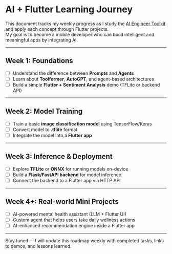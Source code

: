 # AI + Flutter Learning Journey
This document tracks my weekly progress as I study the [AI Engineer Toolkit](https://github.com/break-into-data/ai-engineer-toolkit) and apply each concept through Flutter projects.  
My goal is to become a mobile developer who can build intelligent and meaningful apps by integrating AI.

---

## Week 1: Foundations
- [ ] Understand the difference between **Prompts** and **Agents**
- [ ] Learn about **Toolformer**, **AutoGPT**, and agent-based architectures
- [ ] Build a simple **Flutter + Sentiment Analysis** demo (TFLite or backend API)

---

## Week 2: Model Training
- [ ] Train a basic **image classification model** using TensorFlow/Keras
- [ ] Convert model to **.tflite** format
- [ ] Integrate the model into a **Flutter app**

---

## Week 3: Inference & Deployment
- [ ] Explore **TFLite** or **ONNX** for running models on-device
- [ ] Build a **Flask/FastAPI backend** for model inference
- [ ] Connect the backend to a Flutter app via HTTP API

---

## Week 4+: Real-world Mini Projects
- [ ] AI-powered mental health assistant (LLM + Flutter UI)
- [ ] Custom agent that helps users take daily wellness actions
- [ ] AI-enhanced recommendation engine inside a Flutter app

---

Stay tuned — I will update this roadmap weekly with completed tasks, links to demos, and lessons learned.
